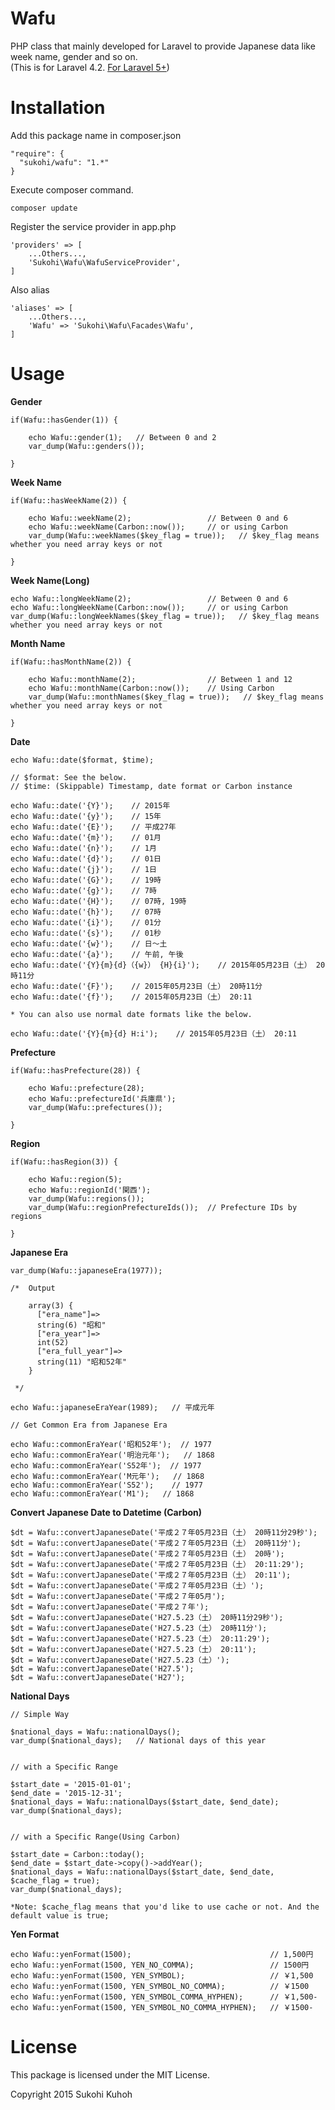 Wafu
===================
PHP class that mainly developed for Laravel to provide Japanese data like week name, gender and so on.  
(This is for Laravel 4.2. [For Laravel 5+](https://github.com/SUKOHI/Wafu))

Installation
====

Add this package name in composer.json

    "require": {
      "sukohi/wafu": "1.*"
    }

Execute composer command.

    composer update

Register the service provider in app.php

    'providers' => [
        ...Others...,  
        'Sukohi\Wafu\WafuServiceProvider',
    ]

Also alias

    'aliases' => [
        ...Others...,  
        'Wafu' => 'Sukohi\Wafu\Facades\Wafu',
    ]

Usage
====

**Gender**

    if(Wafu::hasGender(1)) {

        echo Wafu::gender(1);   // Between 0 and 2
        var_dump(Wafu::genders());

    }


**Week Name**

    if(Wafu::hasWeekName(2)) {

        echo Wafu::weekName(2);                 // Between 0 and 6
        echo Wafu::weekName(Carbon::now());     // or using Carbon
        var_dump(Wafu::weekNames($key_flag = true));   // $key_flag means whether you need array keys or not

    }

**Week Name(Long)**

    echo Wafu::longWeekName(2);                 // Between 0 and 6
    echo Wafu::longWeekName(Carbon::now());     // or using Carbon
    var_dump(Wafu::longWeekNames($key_flag = true));   // $key_flag means whether you need array keys or not


**Month Name**

    if(Wafu::hasMonthName(2)) {

        echo Wafu::monthName(2);                // Between 1 and 12
        echo Wafu::monthName(Carbon::now());    // Using Carbon
        var_dump(Wafu::monthNames($key_flag = true));   // $key_flag means whether you need array keys or not

    }


**Date**

    echo Wafu::date($format, $time);
    
    // $format: See the below.
    // $time: (Skippable) Timestamp, date format or Carbon instance

    echo Wafu::date('{Y}');    // 2015年
    echo Wafu::date('{y}');    // 15年
    echo Wafu::date('{E}');    // 平成27年
    echo Wafu::date('{m}');    // 01月
    echo Wafu::date('{n}');    // 1月
    echo Wafu::date('{d}');    // 01日
    echo Wafu::date('{j}');    // 1日
    echo Wafu::date('{G}');    // 19時
    echo Wafu::date('{g}');    // 7時
    echo Wafu::date('{H}');    // 07時, 19時
    echo Wafu::date('{h}');    // 07時
    echo Wafu::date('{i}');    // 01分
    echo Wafu::date('{s}');    // 01秒
    echo Wafu::date('{w}');    // 日〜土
    echo Wafu::date('{a}');    // 午前, 午後
    echo Wafu::date('{Y}{m}{d}（{w}） {H}{i}');    // 2015年05月23日（土） 20時11分
    echo Wafu::date('{F}');    // 2015年05月23日（土） 20時11分
    echo Wafu::date('{f}');    // 2015年05月23日（土） 20:11

    * You can also use normal date formats like the below.
    
    echo Wafu::date('{Y}{m}{d} H:i');    // 2015年05月23日（土） 20:11

**Prefecture**

    if(Wafu::hasPrefecture(28)) {

        echo Wafu::prefecture(28);
        echo Wafu::prefectureId('兵庫県');
        var_dump(Wafu::prefectures());

    }


**Region**

    if(Wafu::hasRegion(3)) {

        echo Wafu::region(5);
        echo Wafu::regionId('関西');
        var_dump(Wafu::regions());
        var_dump(Wafu::regionPrefectureIds());  // Prefecture IDs by regions

    }

**Japanese Era**

    var_dump(Wafu::japaneseEra(1977));

    /*  Output

        array(3) {
          ["era_name"]=>
          string(6) "昭和"
          ["era_year"]=>
          int(52)
          ["era_full_year"]=>
          string(11) "昭和52年"
        }

     */

    echo Wafu::japaneseEraYear(1989);   // 平成元年

    // Get Common Era from Japanese Era

    echo Wafu::commonEraYear('昭和52年');  // 1977
    echo Wafu::commonEraYear('明治元年');   // 1868
    echo Wafu::commonEraYear('S52年');  // 1977
    echo Wafu::commonEraYear('M元年');   // 1868
    echo Wafu::commonEraYear('S52');    // 1977
    echo Wafu::commonEraYear('M1');   // 1868
        

**Convert Japanese Date to Datetime (Carbon)**
        
    $dt = Wafu::convertJapaneseDate('平成２７年05月23日（土） 20時11分29秒');
    $dt = Wafu::convertJapaneseDate('平成２７年05月23日（土） 20時11分');
    $dt = Wafu::convertJapaneseDate('平成２７年05月23日（土） 20時');
    $dt = Wafu::convertJapaneseDate('平成２７年05月23日（土） 20:11:29');
    $dt = Wafu::convertJapaneseDate('平成２７年05月23日（土） 20:11');
    $dt = Wafu::convertJapaneseDate('平成２７年05月23日（土）');
    $dt = Wafu::convertJapaneseDate('平成２７年05月');
    $dt = Wafu::convertJapaneseDate('平成２７年');
    $dt = Wafu::convertJapaneseDate('H27.5.23（土） 20時11分29秒');
    $dt = Wafu::convertJapaneseDate('H27.5.23（土） 20時11分');
    $dt = Wafu::convertJapaneseDate('H27.5.23（土） 20:11:29');
    $dt = Wafu::convertJapaneseDate('H27.5.23（土） 20:11');
    $dt = Wafu::convertJapaneseDate('H27.5.23（土）');
    $dt = Wafu::convertJapaneseDate('H27.5');
    $dt = Wafu::convertJapaneseDate('H27');
    
    
**National Days**

    // Simple Way

    $national_days = Wafu::nationalDays();
    var_dump($national_days);   // National days of this year
    
    
    // with a Specific Range

    $start_date = '2015-01-01';
    $end_date = '2015-12-31';
    $national_days = Wafu::nationalDays($start_date, $end_date);
    var_dump($national_days);


    // with a Specific Range(Using Carbon)

    $start_date = Carbon::today();
    $end_date = $start_date->copy()->addYear();
    $national_days = Wafu::nationalDays($start_date, $end_date, $cache_flag = true);
    var_dump($national_days);
    
    *Note: $cache_flag means that you'd like to use cache or not. And the default value is true;


**Yen Format**

    echo Wafu::yenFormat(1500);                               // 1,500円
    echo Wafu::yenFormat(1500, YEN_NO_COMMA);                 // 1500円
    echo Wafu::yenFormat(1500, YEN_SYMBOL);                   // ￥1,500
    echo Wafu::yenFormat(1500, YEN_SYMBOL_NO_COMMA);          // ￥1500
    echo Wafu::yenFormat(1500, YEN_SYMBOL_COMMA_HYPHEN);      // ￥1,500-
    echo Wafu::yenFormat(1500, YEN_SYMBOL_NO_COMMA_HYPHEN);   // ￥1500-


License
====

This package is licensed under the MIT License.

Copyright 2015 Sukohi Kuhoh